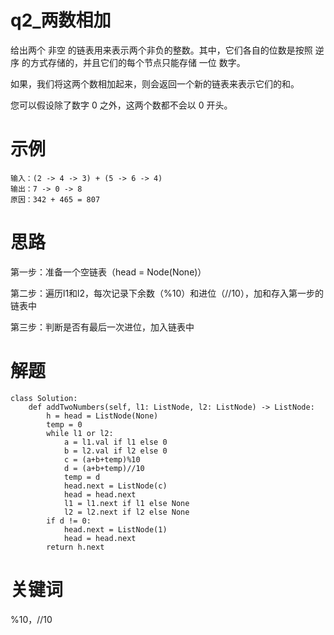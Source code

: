 # q2_两数相加
给出两个 非空 的链表用来表示两个非负的整数。其中，它们各自的位数是按照 逆序 的方式存储的，并且它们的每个节点只能存储 一位 数字。

如果，我们将这两个数相加起来，则会返回一个新的链表来表示它们的和。

您可以假设除了数字 0 之外，这两个数都不会以 0 开头。
# 示例
    输入：(2 -> 4 -> 3) + (5 -> 6 -> 4)
    输出：7 -> 0 -> 8
    原因：342 + 465 = 807
# 思路
第一步：准备一个空链表（head = Node(None)）

第二步：遍历l1和l2，每次记录下余数（%10）和进位（//10），加和存入第一步的链表中

第三步：判断是否有最后一次进位，加入链表中
# 解题
    class Solution:
        def addTwoNumbers(self, l1: ListNode, l2: ListNode) -> ListNode:
            h = head = ListNode(None)
            temp = 0
            while l1 or l2:
                a = l1.val if l1 else 0
                b = l2.val if l2 else 0
                c = (a+b+temp)%10
                d = (a+b+temp)//10
                temp = d
                head.next = ListNode(c)
                head = head.next   
                l1 = l1.next if l1 else None
                l2 = l2.next if l2 else None
            if d != 0:
                head.next = ListNode(1)
                head = head.next
            return h.next
# 关键词
%10，//10
